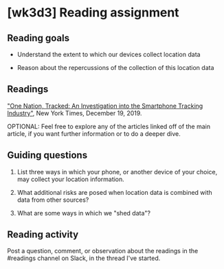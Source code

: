 # [wk3d3] Reading assignment

## Reading goals

- Understand the extent to which our devices collect location data

- Reason about the repercussions of the collection of this location data

## Readings

["One Nation, Tracked: An Investigation into the Smartphone Tracking Industry"](https://www.nytimes.com/interactive/2019/12/19/opinion/location-tracking-cell-phone.html), New York Times, December 19, 2019.

OPTIONAL: Feel free to explore any of the articles linked off of the main article, if you want further information or to do a deeper dive.

## Guiding questions

1. List three ways in which your phone, or another device of your choice, may collect your location information.

2. What additional risks are posed when location data is combined with data from other sources?

3. What are some ways in which we "shed data"?

## Reading activity

Post a question, comment, or observation about the readings in the #readings channel on Slack, in the thread I've started. 




